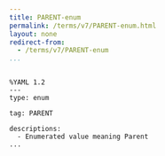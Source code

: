 ```yaml
---
title: PARENT-enum
permalink: /terms/v7/PARENT-enum.html
layout: none
redirect-from:
  - /terms/v7/PARENT-enum
...
```


```

%YAML 1.2
---
type: enum

tag: PARENT

descriptions:
  - Enumerated value meaning Parent
...

```